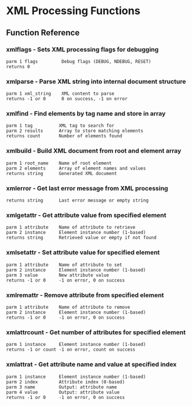 # XML Processing Functions

## Function Reference

### xmlflags - Sets XML processing flags for debugging
```
parm 1 flags         Debug flags (DEBUG, NDEBUG, RESET)
returns 0
```

### xmlparse - Parse XML string into internal document structure  
```
parm 1 xml_string    XML content to parse
returns -1 or 0      0 on success, -1 on error
```

### xmlfind - Find elements by tag name and store in array
```
parm 1 tag          XML tag to search for
parm 2 results      Array to store matching elements
returns count       Number of elements found
```

### xmlbuild - Build XML document from root and element array
```
parm 1 root_name    Name of root element
parm 2 elements     Array of element names and values
returns string      Generated XML document
```

### xmlerror - Get last error message from XML processing
```
returns string      Last error message or empty string
```

### xmlgetattr - Get attribute value from specified element
```
parm 1 attribute    Name of attribute to retrieve
parm 2 instance     Element instance number (1-based)
returns string      Retrieved value or empty if not found
```

### xmlsetattr - Set attribute value for specified element
```
parm 1 attribute    Name of attribute to set
parm 2 instance     Element instance number (1-based)
parm 3 value        New attribute value
returns -1 or 0     -1 on error, 0 on success
```

### xmlremattr - Remove attribute from specified element
```
parm 1 attribute    Name of attribute to remove
parm 2 instance     Element instance number (1-based)
returns -1 or 0     -1 on error, 0 on success
```

### xmlattrcount - Get number of attributes for specified element
```
parm 1 instance     Element instance number (1-based)
returns -1 or count -1 on error, count on success
```

### xmlattrat - Get attribute name and value at specified index
```
parm 1 instance     Element instance number (1-based)
parm 2 index        Attribute index (0-based)
parm 3 name         Output: attribute name
parm 4 value        Output: attribute value
returns -1 or 0     -1 on error, 0 on success
```
